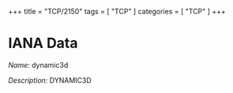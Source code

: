 +++
title = "TCP/2150"
tags = [ "TCP" ]
categories = [ "TCP" ]
+++

# IANA Data

_Name:_ dynamic3d

_Description:_ DYNAMIC3D

